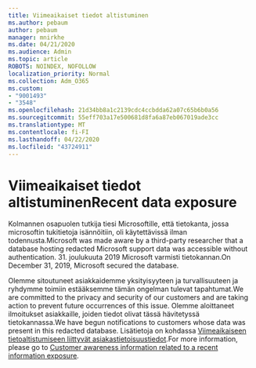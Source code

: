 ```yaml
---
title: Viimeaikaiset tiedot altistuminen
ms.author: pebaum
author: pebaum
manager: mnirkhe
ms.date: 04/21/2020
ms.audience: Admin
ms.topic: article
ROBOTS: NOINDEX, NOFOLLOW
localization_priority: Normal
ms.collection: Adm_O365
ms.custom:
- "9001493"
- "3548"
ms.openlocfilehash: 21d34bb8a1c2139cdc4ccbdda62a07c65b6b0a56
ms.sourcegitcommit: 55eff703a17e500681d8fa6a87eb067019ade3cc
ms.translationtype: MT
ms.contentlocale: fi-FI
ms.lasthandoff: 04/22/2020
ms.locfileid: "43724911"
---
```

# <a name="recent-data-exposure"></a><span data-ttu-id="97494-102">Viimeaikaiset tiedot altistuminen</span><span class="sxs-lookup"><span data-stu-id="97494-102">Recent data exposure</span></span>

<span data-ttu-id="97494-103">Kolmannen osapuolen tutkija tiesi Microsoftille, että tietokanta, jossa microsoftin tukitietoja isännöitiin, oli käytettävissä ilman todennusta.</span><span class="sxs-lookup"><span data-stu-id="97494-103">Microsoft was made aware by a third-party researcher that a database hosting redacted Microsoft support data was accessible without authentication.</span></span> <span data-ttu-id="97494-104">31. joulukuuta 2019 Microsoft varmisti tietokannan.</span><span class="sxs-lookup"><span data-stu-id="97494-104">On December 31, 2019, Microsoft secured the database.</span></span>

<span data-ttu-id="97494-105">Olemme sitoutuneet asiakkaidemme yksityisyyteen ja turvallisuuteen ja ryhdymme toimiin estääksemme tämän ongelman tulevat tapahtumat.</span><span class="sxs-lookup"><span data-stu-id="97494-105">We are committed to the privacy and security of our customers and are taking action to prevent future occurrences of this issue.</span></span> <span data-ttu-id="97494-106">Olemme aloittaneet ilmoitukset asiakkaille, joiden tiedot olivat tässä hävitetyssä tietokannassa.</span><span class="sxs-lookup"><span data-stu-id="97494-106">We have begun notifications to customers whose data was present in this redacted database.</span></span> <span data-ttu-id="97494-107">Lisätietoja on kohdassa [Viimeaikaiseen tietoaltistumiseen liittyvät asiakastietoisuustiedot](https://aka.ms/privacyinfo).</span><span class="sxs-lookup"><span data-stu-id="97494-107">For more information, please go to [Customer awareness information related to a recent information exposure](https://aka.ms/privacyinfo).</span></span>
